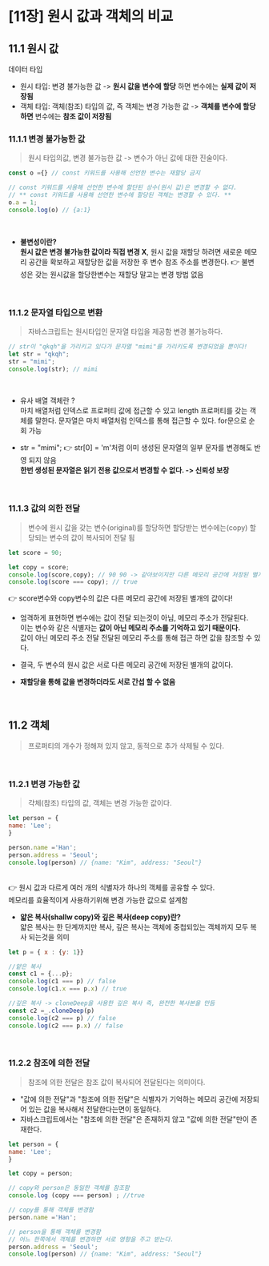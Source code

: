 # [11장] 원시 값과 객체의 비교
## 11.1 원시 값
  데이터 타입
 - 원시 타입: 변경 불가능한 값 -> **원시 값을 변수에 할당** 하면 변수에는 **실제 값이 저장됨**
 - 객체 타입: 객체(참조) 타입의 값, 즉 객체는 변경 가능한 값 -> **객체를 변수에 할당하면** 변수에는 **참조 값이 저장됨**
   <br>
### 11.1.1 변경 불가능한 값 
> 원시 타입의값, 변경 불가능한 값 -> 변수가 아닌 값에 대한 진술이다.

```jsx
const o ={} // const 키워드를 사용해 선언한 변수는 재할당 금지

// const 키워드를 사용해 선언한 변수에 할단된 상수(원시 값)은 변경할 수 없다.
// ** const 키워드를 사용해 선언한 변수에 할당된 객체는 변경할 수 있다. ** 
o.a = 1;
console.log(o) // {a:1}
```
<br>
   
- **불변성이란?** <br>
**원시 값은 변경 불가능한 값이라 직접 변경 X**, 원시 값을 재할당 하려면 새로운 메모리 공간을 확보하고 재할당한 값을 저장한 후 변수 참조 주소를 변경한다. 
👉 불변성은 갖는 원시값을 할당한변수는 재할당 말고는 변경 방법 없음


<br >

### 11.1.2 문자열 타입으로 변환
> 자바스크립트는 원시타입인 문자열 타입을 제공함 변경 불가능하다.

```jsx
// str이 "qkqh"을 가리키고 있다가 문자열 "mimi"를 가리키도록 변경되었을 뿐이다!
let str = "qkqh";
str = "mimi";
console.log(str); // mimi

```
<br >

- 유사 배열 객체란 ?<br>
마치 배열처럼 인덱스로 프로퍼티 값에 접근할 수 있고 length 프로퍼티를 갖는 객체를 말한다. 문자열은 마치 배열처럼 인덱스를 통해 접근할 수 있다. 
for문으로 순회 가능
- str = "mimi";
👉 str[0] = 'm'처럼 이미 생성된 문자열의 일부 문자를 변경해도 반영 되지 않음 <br>
    **한번 생성된 문자열은 읽기 전용 값으로서 변경할 수 없다. -> 신뢰성 보장**

  <br>

### 11.1.3 값의 의한 전달 
> 변수에 원시 값을 갖는 변수(original)를 할당하면 할당받는 변수에는(copy) 할당되는 변수의 값이 복사되어 전달 됨 

```jsx
let score = 90;

let copy = score;
console.log(score,copy); // 90 90 -> 같아보이지만 다른 메모리 공간에 저장된 별개의 값
console.log(score === copy); // true

```
👉 score변수와 copy변수의 값은 다른 메모리 공간에 저장된 별개의 값이다! 
- 엄격하게 표현하면 변수에는 값이 전달 되는것이 아님, 메모리 주소가 전달된다.<br>
이는 변수와 같은 식별자는 **값이 아닌 메모리 주소를 기억하고 있기 때문이다.** <br>
값이 아닌 메모리 주소 전달 전달된 메모리 주소를 통해 접근 하면 값을 참조할 수 있다.

- 결국, 두 변수의 원시 값은 서로 다른 메모리 공간에 저장된 별개의 값이다. <br>
- **재할당을 통해 값을 변경하더라도 서로 간섭 할 수 없음**

<br >

## 11.2 객체 
> 프로퍼티의 개수가 정해져 있지 않고, 동적으로 추가 삭제될 수 있다. 

<br >

### 11.2.1 변경 가능한 값  
> 갹체(참조) 타입의 값, 객체는 변경 가능한 값이다. 

```jsx
let person = {
name: 'Lee';
}

person.name ='Han';
person.address = 'Seoul';
console.log(person) // {name: "Kim", address: "Seoul"}

```
<br >
👉 원시 값과 다르게 여러 개의 식별자가 하나의 객체를 공유할 수 있다. <br>
    메모리를 효율적이게 사용하기위해 변경 가능한 값으로 설계함 <br>

- **얇은 복사(shallw copy)와 깊은 복사(deep copy)란?** <br>
 얇은 복사는 한 단계까지만 복사, 깊은 복사는 객체에 중첩되있는 객체까지 모두 복사 되는것을 의미

 ```jsx
let p = { x : {y: 1}}

//얕은 복사
const c1 = {...p};
console.log(c1 === p) // false
console.log(c1.x === p.x) // true

//깊은 복사 -> cloneDeep을 사용한 깊은 복사 즉, 완전한 복사본을 만듬
const c2 =_.cloneDeep(p)
console.log(c2 === p) // false
console.log(c2 === p.x) // false

```

<br >

### 11.2.2 참조에 의한 전달
> 참조에 의한 전달은 참조 값이 복사되어 전달된다는 의미이다.
 - "값에 의한 전달"과 "참조에 의한 전달"은 식별자가 기억하는 메모리 공간에 저장되어 있는 값을 복사해서 전달한다는면이 동일하다.
 - 자바스크립트에서는 "참조에 의한 전달"은 존재하지 않고 "값에 의한 전달"만이 존재한다.

```jsx
let person = {
name: 'Lee';
}

let copy = person;

// copy와 person은 동일한 객체를 참조함
console.log (copy === person) ; //true

// copy를 통해 객체를 변경함 
person.name ='Han';

// person을 통해 객체를 변경함
// 어느 한쪽에서 객체를 변경하면 서로 영향을 주고 받는다. 
person.address = 'Seoul';
console.log(person) // {name: "Kim", address: "Seoul"}

````
